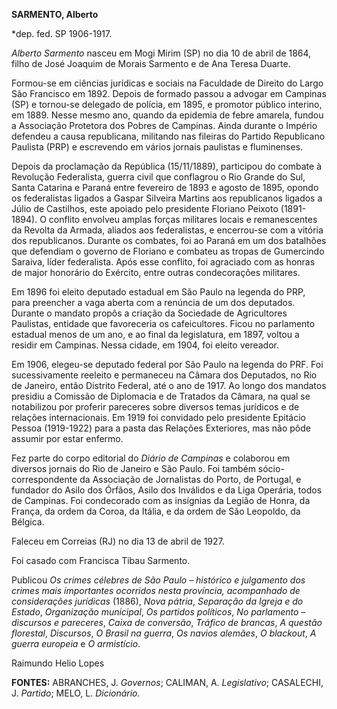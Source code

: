 **SARMENTO, Alberto**

\*dep. fed. SP 1906-1917.

*Alberto Sarmento* nasceu em Mogi Mirim (SP) no dia 10 de abril de 1864,
filho de José Joaquim de Morais Sarmento e de Ana Teresa Duarte.

Formou-se em ciências jurídicas e sociais na Faculdade de Direito do
Largo São Francisco em 1892. Depois de formado passou a advogar em
Campinas (SP) e tornou-se delegado de polícia, em 1895, e promotor
público interino, em 1889. Nesse mesmo ano, quando da epidemia de febre
amarela, fundou a Associação Protetora dos Pobres de Campinas. Ainda
durante o Império defendeu a causa republicana, militando nas fileiras
do Partido Republicano Paulista (PRP) e escrevendo em vários jornais
paulistas e fluminenses.

Depois da proclamação da República (15/11/1889), participou do combate à
Revolução Federalista, guerra civil que conflagrou o Rio Grande do Sul,
Santa Catarina e Paraná entre fevereiro de 1893 e agosto de 1895, opondo
os federalistas ligados a Gaspar Silveira Martins aos republicanos
ligados a Júlio de Castilhos, este apoiado pelo presidente Floriano
Peixoto (1891-1894). O conflito envolveu amplas forças militares locais
e remanescentes da Revolta da Armada, aliados aos federalistas, e
encerrou-se com a vitória dos republicanos. Durante os combates, foi ao
Paraná em um dos batalhões que defendiam o governo de Floriano e
combateu as tropas de Gumercindo Saraiva, líder federalista. Após esse
conflito, foi agraciado com as honras de major honorário do Exército,
entre outras condecorações militares.

Em 1896 foi eleito deputado estadual em São Paulo na legenda do PRP,
para preencher a vaga aberta com a renúncia de um dos deputados. Durante
o mandato propôs a criação da Sociedade de Agricultores Paulistas,
entidade que favoreceria os cafeicultores. Ficou no parlamento estadual
menos de um ano, e ao final da legislatura, em 1897, voltou a residir em
Campinas. Nessa cidade, em 1904, foi eleito vereador.

Em 1906, elegeu-se deputado federal por São Paulo na legenda do PRF. Foi
sucessivamente reeleito e permaneceu na Câmara dos Deputados, no Rio de
Janeiro, então Distrito Federal, até o ano de 1917. Ao longo dos
mandatos presidiu a Comissão de Diplomacia e de Tratados da Câmara, na
qual se notabilizou por proferir pareceres sobre diversos temas
jurídicos e de relações internacionais. Em 1919 foi convidado pelo
presidente Epitácio Pessoa (1919-1922) para a pasta das Relações
Exteriores, mas não pôde assumir por estar enfermo.

Fez parte do corpo editorial do *Diário de Campinas* e colaborou em
diversos jornais do Rio de Janeiro e São Paulo. Foi também
sócio-correspondente da Associação de Jornalistas do Porto, de Portugal,
e fundador do Asilo dos Órfãos, Asilo dos Inválidos e da Liga Operária,
todos de Campinas. Foi condecorado com as insígnias da Legião de Honra,
da França, da ordem da Coroa, da Itália, e da ordem de São Leopoldo, da
Bélgica.

Faleceu em Correias (RJ) no dia 13 de abril de 1927.

Foi casado com Francisca Tibau Sarmento.

Publicou *Os crimes célebres de São Paulo – histórico e julgamento dos
crimes mais importantes ocorridos nesta província, acompanhado de
considerações jurídicas* (1886), *Nova pátria*, *Separação da Igreja e
do Estado*, *Organização municipal*, *Os* *partidos políticos*, *No
parlamento – discursos e pareceres*, *Caixa de conversão*, *Tráfico* *de
brancas*, *A questão florestal*, *Discursos*, *O Brasil na guerra*, *Os
navios alemães*, *O* *blackout*, *A guerra europeia* e *O armistício*.

Raimundo Helio Lopes

**FONTES:** ABRANCHES, J. *Governos*; CALIMAN, A. *Legislativo*;
CASALECHI, J. *Partido*; MELO, L. *Dicionário.*
